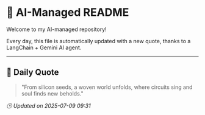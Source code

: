 # 🧠 AI-Managed README

Welcome to my AI-managed repository!

Every day, this file is automatically updated with a new quote, thanks to a LangChain + Gemini AI agent.

---

## 📅 Daily Quote

> "From silicon seeds, a woven world unfolds, where circuits sing and soul finds new beholds."

*🕒 Updated on 2025-07-09 09:31*